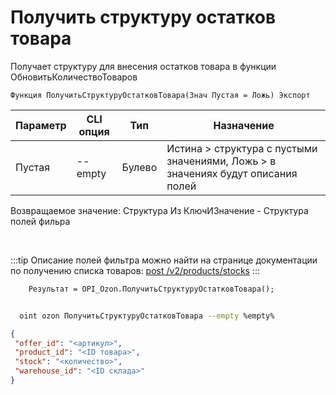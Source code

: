 ﻿---
sidebar_position: 7
---

# Получить структуру остатков товара
 Получает структуру для внесения остатков товара в функции ОбновитьКоличествоТоваров



`Функция ПолучитьСтруктуруОстатковТовара(Знач Пустая = Ложь) Экспорт`

  | Параметр | CLI опция | Тип | Назначение |
  |-|-|-|-|
  | Пустая | --empty | Булево | Истина > структура с пустыми значениями, Ложь > в значениях будут описания полей |

  
  Возвращаемое значение:   Структура Из КлючИЗначение - Структура полей фильра

<br/>

:::tip
Описание полей фильтра можно найти на странице документации по получению списка товаров: [post /v2/products/stocks](https://docs.ozon.ru/api/seller/#operation/ProductAPI_ProductsStocksV2)
:::
<br/>


```bsl title="Пример кода"
    Результат = OPI_Ozon.ПолучитьСтруктуруОстатковТовара();
```



```sh title="Пример команды CLI"
    
  oint ozon ПолучитьСтруктуруОстатковТовара --empty %empty%

```

```json title="Результат"
{
 "offer_id": "<артикул>",
 "product_id": "<ID товара>",
 "stock": "<количество>",
 "warehouse_id": "<ID склада>"
}
```
